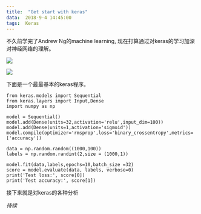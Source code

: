 ```yaml
---
title:  "Get start with keras"
data:  2018-9-4 14:45:00
tags:  Keras
---
```

不久前学完了Andrew Ng的machine learning, 现在打算通过对keras的学习加深对神经网络的理解。

![ ](http://images2015.cnblogs.com/blog/1119747/201707/1119747-20170707133635659-888158147.png  "keras的模块结构")

![ ](http://images2015.cnblogs.com/blog/1119747/201707/1119747-20170707133932722-715494711.png  "使用keras搭建一个神经网络")

下面是一个最最基本的keras程序。
```python3
from keras.models import Sequential
from keras.layers import Input,Dense
import numpy as np

model = Sequential()
model.add(Dense(units=32,activation='relu',input_dim=100))
model.add(Dense(units=1,activation='sigmoid'))
model.compile(optimizer='rmsprop',loss='binary_crossentropy',metrics=['accuracy'])

data = np.random.random((1000,100))
labels = np.random.randint(2,size = (1000,1))

model.fit(data,labels,epochs=10,batch_size =32)
score = model.evaluate(data, labels, verbose=0)
print('Test loss:', score[0])
print('Test accuracy:', score[1])
```

接下来就是对keras的各种分析

*待续*
